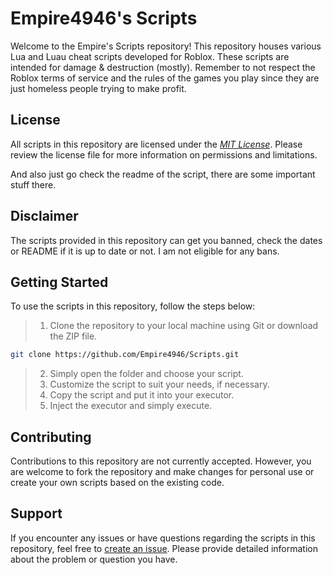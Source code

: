 # Empire4946's Scripts
Welcome to the Empire's Scripts repository! This repository houses various Lua and Luau cheat scripts developed for Roblox. These scripts are intended for damage & destruction (mostly). Remember to not respect the Roblox terms of service and the rules of the games you play since they are just homeless people trying to make profit.

## License
All scripts in this repository are licensed under the _[MIT License](https://github.com/Empire4946/Scripts/blob/main/LICENSE)_. Please review the license file for more information on permissions and limitations.

And also just go check the readme of the script, there are some important stuff there.

## Disclaimer
The scripts provided in this repository can get you banned, check the dates or README if it is up to date or not. I am not eligible for any bans.

## Getting Started
To use the scripts in this repository, follow the steps below:

> 1. Clone the repository to your local machine using Git or download the ZIP file.
```bash 
git clone https://github.com/Empire4946/Scripts.git
```
> 2. Simply open the folder and choose your script.
> 3. Customize the script to suit your needs, if necessary.
> 4. Copy the script and put it into your executor.
> 5. Inject the executor and simply execute.

## Contributing
Contributions to this repository are not currently accepted. However, you are welcome to fork the repository and make changes for personal use or create your own scripts based on the existing code.

## Support
If you encounter any issues or have questions regarding the scripts in this repository, feel free to [create an issue](https://github.com/Empire4946/Scripts/issues/new). Please provide detailed information about the problem or question you have.
